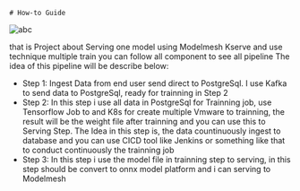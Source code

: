     # How-to Guide
![abc](https://github.com/HungNguyenDev1511/Capstone-Project-Model-Serving/assets/69066161/e86947c5-5e25-4b0b-917d-2b78275dad5f)

that is Project about Serving one model using Modelmesh Kserve and use technique multiple train you can follow all component to see all pipeline
The idea of this pipeline will be describe below:
- Step 1: Ingest Data from end user send direct to PostgreSql. I use Kafka to send data to PostgreSql, ready for trainning in Step 2
- Step 2: In this step i use all data in PostgreSql for Trainning job, use Tensorflow Job to and K8s for create multiple Vmware to trainning, the result will be the weight file after trainning and you can use this to Serving Step. The Idea in this step is, the data countinuously ingest to database and you can use CICD tool like Jenkins or something like that to conduct continuously the trainning job
- Step 3: In this step i use the model file in trainning step to serving, in this step should be convert to onnx model platform and i can serving to Modelmesh